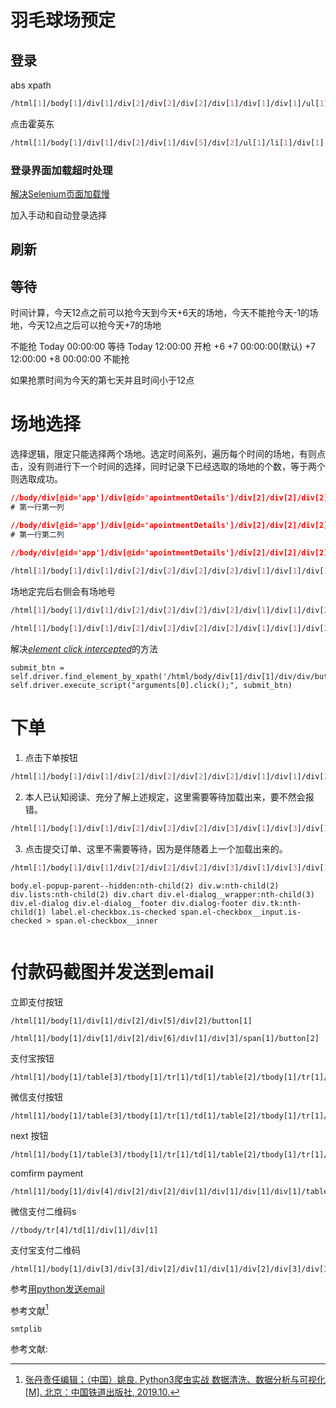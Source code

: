 

# 羽毛球场预定

## 登录

abs xpath

```css
/html[1]/body[1]/div[1]/div[2]/div[2]/div[2]/div[1]/div[1]/div[1]/ul[1]/li[5]/a[1]/img[1]
```

点击霍英东

```css
/html[1]/body[1]/div[1]/div[2]/div[1]/div[5]/div[2]/ul[1]/li[1]/div[1]
```

### 登录界面加载超时处理

[解决Selenium页面加载慢](https://blog.csdn.net/qq_42059060/article/details/104522742)

加入手动和自动登录选择

## 刷新

## 等待

时间计算，今天12点之前可以抢今天到今天+6天的场地，今天不能抢今天-1的场地，今天12点之后可以抢今天+7的场地

不能抢           Today 00:00:00  等待     Today 12:00:00         开枪                         +6       +7 00:00:00(默认)     +7 12:00:00  +8 00:00:00      不能抢

如果抢票时间为今天的第七天并且时间小于12点

# 场地选择

选择逻辑，限定只能选择两个场地。选定时间系列，遍历每个时间的场地，有则点击，没有则进行下一个时间的选择，同时记录下已经选取的场地的个数，等于两个则选取成功。

```css
//body/div[@id='app']/div[@id='apointmentDetails']/div[2]/div[2]/div[2]/div[1]/div[1]/div[1]/div[1]/div[1]/div[1]/div[1]/div[1]/div[1]
# 第一行第一列

//body/div[@id='app']/div[@id='apointmentDetails']/div[2]/div[2]/div[2]/div[1]/div[1]/div[1]/div[1]/div[1]/div[1]/div[2]/div[1]/div[1]
# 第一行第二列    

//body/div[@id='app']/div[@id='apointmentDetails']/div[2]/div[2]/div[2]/div[1]/div[1]/div[1]/div[1]/div[1]/div[1]/div[3]/div[1]/div[1]
    
/html[1]/body[1]/div[1]/div[2]/div[2]/div[2]/div[2]/div[1]/div[1]/div[1]/div[1]/div[1]/div[6]/div[1]/div[1]/div[1]
```

场地定完后右侧会有场地号

```css
/html[1]/body[1]/div[1]/div[2]/div[2]/div[2]/div[2]/div[1]/div[1]/div[2]/div[1]/div[1]/div[1]/div[1]

/html[1]/body[1]/div[1]/div[2]/div[2]/div[2]/div[2]/div[1]/div[1]/div[2]/div[1]/div[1]/div[2]/div[1]

```

解决[*element* *click* *intercepted*](https://www.jianshu.com/p/77e08b996e96)的方法

```
submit_btn = self.driver.find_element_by_xpath('/html/body/div[1]/div[1]/div/div/button')
self.driver.execute_script("arguments[0].click();", submit_btn)
```



# 下单

1. 点击下单按钮

```css
/html[1]/body[1]/div[1]/div[2]/div[2]/div[2]/div[2]/div[1]/div[1]/div[2]/div[3]/button[1]
```

2. 本人已认知阅读、充分了解上述规定，这里需要等待加载出来，要不然会报错。

```css
/html[1]/body[1]/div[1]/div[2]/div[2]/div[2]/div[3]/div[1]/div[3]/div[1]/div[1]/label[1]/span[1]/span[1]
```

3. 点击提交订单、这里不需要等待，因为是伴随着上一个加载出来的。

```css
/html[1]/body[1]/div[1]/div[2]/div[2]/div[2]/div[3]/div[1]/div[3]/div[1]/div[2]/button[2]
```

```
body.el-popup-parent--hidden:nth-child(2) div.w:nth-child(2) div.lists:nth-child(2) div.chart div.el-dialog__wrapper:nth-child(3) div.el-dialog div.el-dialog__footer div.dialog-footer div.tk:nth-child(1) label.el-checkbox.is-checked span.el-checkbox__input.is-checked > span.el-checkbox__inner


```



# 付款码截图并发送到email

立即支付按钮

```
/html[1]/body[1]/div[1]/div[2]/div[5]/div[2]/button[1]
```

```
/html[1]/body[1]/div[1]/div[2]/div[6]/div[1]/div[3]/span[1]/button[2]
```

支付宝按钮

```
/html[1]/body[1]/table[3]/tbody[1]/tr[1]/td[1]/table[2]/tbody[1]/tr[1]/td[1]/table[1]/tbody[1]/tr[2]/td[1]/table[1]/tbody[1]/tr[3]/td[1]/table[2]/tbody[1]/tr[1]/td[1]/table[1]/tbody[1]/tr[1]/td[3]/input[1]
```

微信支付按钮

```
/html[1]/body[1]/table[3]/tbody[1]/tr[1]/td[1]/table[2]/tbody[1]/tr[1]/td[1]/table[1]/tbody[1]/tr[2]/td[1]/table[1]/tbody[1]/tr[3]/td[1]/table[2]/tbody[1]/tr[1]/td[1]/table[1]/tbody[1]/tr[1]/td[1]/input[1]
```



next 按钮

```
/html[1]/body[1]/table[3]/tbody[1]/tr[1]/td[1]/table[2]/tbody[1]/tr[1]/td[1]/table[1]/tbody[1]/tr[2]/td[1]/table[1]/tbody[1]/tr[8]/td[1]/input[2]
```

comfirm payment

```
/html[1]/body[1]/div[4]/div[2]/div[2]/div[1]/div[1]/div[1]/div[1]/table[1]/tbody[1]/tr[1]/td[1]/table[1]/tbody[1]/tr[1]/td[2]/table[1]/tbody[1]/tr[2]/td[2]
```



微信支付二维码s

```
//tbody/tr[4]/td[1]/div[1]/div[1]
```

支付宝支付二维码

```
/html[1]/body[1]/div[3]/div[3]/div[2]/div[1]/div[1]/div[2]/div[3]/div[1]/div[2]
```



参考[用python发送email](https://zhuanlan.zhihu.com/p/24180606)

参考文献[^1]

```
smtplib
```

参考文献:

[^1]:[张丹责任编辑；（中国）姚良. Python3爬虫实战 数据清洗、数据分析与可视化[M]. 北京：中国铁道出版社, 2019.10.](https://book.duxiu.com/bookDetail.jsp?dxNumber=000018618591&d=ECF2EF28EAD8A84A06F14B1984EED1F7&fenlei=18170403010205&sw=Python3%E7%88%AC%E8%99%AB%E5%AE%9E%E6%88%98+%E6%95%B0%E6%8D%AE%E6%B8%85%E6%B4%97%E3%80%81%E6%95%B0%E6%8D%AE%E5%88%86%E6%9E%90%E4%B8%8E%E5%8F%AF%E8%A7%86%E5%8C%96)